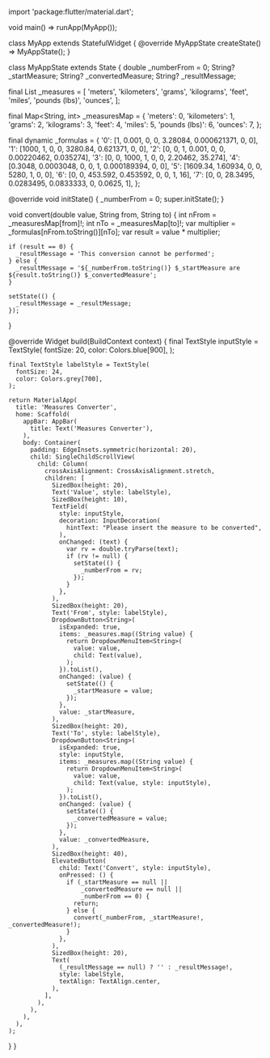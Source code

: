 import 'package:flutter/material.dart';

void main() => runApp(MyApp());

class MyApp extends StatefulWidget {
  @override
  MyAppState createState() => MyAppState();
}

class MyAppState extends State<MyApp> {
  double _numberFrom = 0;
  String? _startMeasure;
  String? _convertedMeasure;
  String? _resultMessage;

  final List<String> _measures = [
    'meters',
    'kilometers',
    'grams',
    'kilograms',
    'feet',
    'miles',
    'pounds (lbs)',
    'ounces',
  ];

  final Map<String, int> _measuresMap = {
    'meters': 0,
    'kilometers': 1,
    'grams': 2,
    'kilograms': 3,
    'feet': 4,
    'miles': 5,
    'pounds (lbs)': 6,
    'ounces': 7,
  };

  final dynamic _formulas = {
    '0': [1, 0.001, 0, 0, 3.28084, 0.000621371, 0, 0],
    '1': [1000, 1, 0, 0, 3280.84, 0.621371, 0, 0],
    '2': [0, 0, 1, 0.001, 0, 0, 0.00220462, 0.035274],
    '3': [0, 0, 1000, 1, 0, 0, 2.20462, 35.274],
    '4': [0.3048, 0.0003048, 0, 0, 1, 0.000189394, 0, 0],
    '5': [1609.34, 1.60934, 0, 0, 5280, 1, 0, 0],
    '6': [0, 0, 453.592, 0.453592, 0, 0, 1, 16],
    '7': [0, 0, 28.3495, 0.0283495, 0.0833333, 0, 0.0625, 1],
  };

  @override
  void initState() {
    _numberFrom = 0;
    super.initState();
  }

  void convert(double value, String from, String to) {
    int nFrom = _measuresMap[from]!;
    int nTo = _measuresMap[to]!;
    var multiplier = _formulas[nFrom.toString()][nTo];
    var result = value * multiplier;

    if (result == 0) {
      _resultMessage = 'This conversion cannot be performed';
    } else {
      _resultMessage = '${_numberFrom.toString()} $_startMeasure are ${result.toString()} $_convertedMeasure';
    }

    setState(() {
      _resultMessage = _resultMessage;
    });
  }

  @override
  Widget build(BuildContext context) {
    final TextStyle inputStyle = TextStyle(
      fontSize: 20,
      color: Colors.blue[900],
    );

    final TextStyle labelStyle = TextStyle(
      fontSize: 24,
      color: Colors.grey[700],
    );

    return MaterialApp(
      title: 'Measures Converter',
      home: Scaffold(
        appBar: AppBar(
          title: Text('Measures Converter'),
        ),
        body: Container(
          padding: EdgeInsets.symmetric(horizontal: 20),
          child: SingleChildScrollView(
            child: Column(
              crossAxisAlignment: CrossAxisAlignment.stretch,
              children: [
                SizedBox(height: 20),
                Text('Value', style: labelStyle),
                SizedBox(height: 10),
                TextField(
                  style: inputStyle,
                  decoration: InputDecoration(
                    hintText: "Please insert the measure to be converted",
                  ),
                  onChanged: (text) {
                    var rv = double.tryParse(text);
                    if (rv != null) {
                      setState(() {
                        _numberFrom = rv;
                      });
                    }
                  },
                ),
                SizedBox(height: 20),
                Text('From', style: labelStyle),
                DropdownButton<String>(
                  isExpanded: true,
                  items: _measures.map((String value) {
                    return DropdownMenuItem<String>(
                      value: value,
                      child: Text(value),
                    );
                  }).toList(),
                  onChanged: (value) {
                    setState(() {
                      _startMeasure = value;
                    });
                  },
                  value: _startMeasure,
                ),
                SizedBox(height: 20),
                Text('To', style: labelStyle),
                DropdownButton<String>(
                  isExpanded: true,
                  style: inputStyle,
                  items: _measures.map((String value) {
                    return DropdownMenuItem<String>(
                      value: value,
                      child: Text(value, style: inputStyle),
                    );
                  }).toList(),
                  onChanged: (value) {
                    setState(() {
                      _convertedMeasure = value;
                    });
                  },
                  value: _convertedMeasure,
                ),
                SizedBox(height: 40),
                ElevatedButton(
                  child: Text('Convert', style: inputStyle),
                  onPressed: () {
                    if (_startMeasure == null ||
                        _convertedMeasure == null ||
                        _numberFrom == 0) {
                      return;
                    } else {
                      convert(_numberFrom, _startMeasure!, _convertedMeasure!);
                    }
                  },
                ),
                SizedBox(height: 20),
                Text(
                  (_resultMessage == null) ? '' : _resultMessage!,
                  style: labelStyle,
                  textAlign: TextAlign.center,
                ),
              ],
            ),
          ),
        ),
      ),
    );
  }
}

